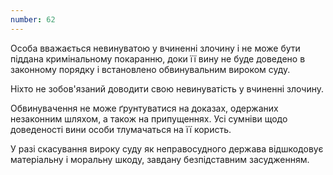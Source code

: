 ```yaml
---
number: 62
---
```


Особа вважається невинуватою у вчиненні злочину і не може бути піддана кримінальному покаранню, доки її вину не буде
доведено в законному порядку і встановлено обвинувальним вироком суду.

Ніхто не зобов'язаний доводити свою невинуватість у вчиненні злочину.

Обвинувачення не може ґрунтуватися на доказах, одержаних незаконним шляхом, а також на припущеннях. Усі сумніви щодо
доведеності вини особи тлумачаться на її користь.

У разі скасування вироку суду як неправосудного держава відшкодовує матеріальну і моральну шкоду, завдану безпідставним
засудженням.
